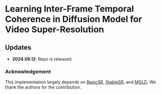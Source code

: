 # Learning Inter-Frame Temporal Coherence in Diffusion Model for Video Super-Resolution

## Updates
- **2024.09.12**: Repo is released.

### Acknowledgement
This implementation largely depends on [BasicSR](https://github.com/XPixelGroup/BasicSR), [StableSR](https://github.com/IceClear/StableSR), and [MGLD](https://github.com/IanYeung/MGLD-VSR). We thank the authors for the contribution.
